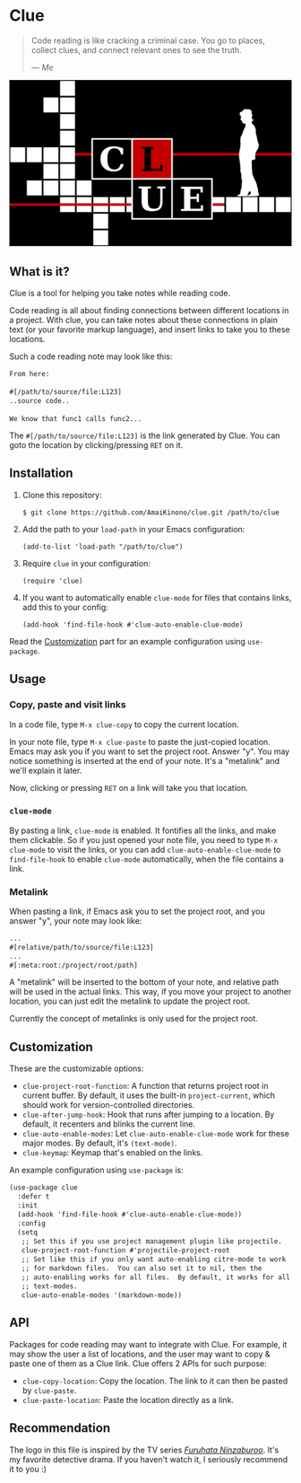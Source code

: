 # Clue

> Code reading is like cracking a criminal case. You go to places,
> collect clues, and connect relevant ones to see the truth.
>
> &mdash; *Me*

<p align="center">
  <img src="logo.svg" alt="logo">
</p>

## What is it?

Clue is a tool for helping you take notes while reading code.

Code reading is all about finding connections between different
locations in a project. With clue, you can take notes about these
connections in plain text (or your favorite markup language), and insert
links to take you to these locations.

Such a code reading note may look like this:

```
From here:

#[/path/to/source/file:L123]
..source code..

We know that func1 calls func2...
```

The `#[/path/to/source/file:L123]` is the link generated by Clue. You
can goto the location by clicking/pressing `RET` on it.

## Installation

1. Clone this repository:

   ```console
   $ git clone https://github.com/AmaiKinono/clue.git /path/to/clue
   ```

2. Add the path to your `load-path` in your Emacs configuration:

   ```elisp
   (add-to-list 'load-path "/path/to/clue")
   ```

3. Require `clue` in your configuration:

   ```elisp
   (require 'clue)
   ```
4. If you want to automatically enable `clue-mode` for files that
   contains links, add this to your config:

   ```elisp
   (add-hook 'find-file-hook #'clue-auto-enable-clue-mode)
   ```

Read the [Customization](#customization) part for an example
configuration using `use-package`.

## Usage

### Copy, paste and visit links

In a code file, type `M-x clue-copy` to copy the current location.

In your note file, type `M-x clue-paste` to paste the just-copied
location. Emacs may ask you if you want to set the project root. Answer
"y". You may notice something is inserted at the end of your note. It's
a "metalink" and we'll explain it later.

Now, clicking or pressing `RET` on a link will take you that location.

### `clue-mode`

By pasting a link, `clue-mode` is enabled. It fontifies all the links,
and make them clickable. So if you just opened your note file, you need
to type `M-x clue-mode` to visit the links, or you can add
`clue-auto-enable-clue-mode` to `find-file-hook` to enable `clue-mode`
automatically, when the file contains a link.

### Metalink

When pasting a link, if Emacs ask you to set the project root, and you
answer "y", your note may look like:

```
...
#[relative/path/to/source/file:L123]
...
#[:meta:root:/project/root/path]
```

A "metalink" will be inserted to the bottom of your note, and relative
path will be used in the actual links. This way, if you move your
project to another location, you can just edit the metalink to update
the project root.

Currently the concept of metalinks is only used for the project root.

## Customization

These are the customizable options:

- `clue-project-root-function`: A function that returns project root in
  current buffer. By default, it uses the built-in `project-current`,
  which should work for version-controlled directories.
- `clue-after-jump-hook`: Hook that runs after jumping to a location. By
  default, it recenters and blinks the current line.
- `clue-auto-enable-modes`: Let `clue-auto-enable-clue-mode` work for
  these major modes. By default, it's `(text-mode)`.
- `clue-keymap`: Keymap that's enabled on the links.

An example configuration using `use-package` is:

```elisp
(use-package clue
  :defer t
  :init
  (add-hook 'find-file-hook #'clue-auto-enable-clue-mode))
  :config
  (setq
   ;; Set this if you use project management plugin like projectile.
   clue-project-root-function #'projectile-project-root
   ;; Set like this if you only want auto-enabling citre-mode to work
   ;; for markdown files.  You can also set it to nil, then the
   ;; auto-enabling works for all files.  By default, it works for all
   ;; text-modes.
   clue-auto-enable-modes '(markdown-mode))
```

## API

Packages for code reading may want to integrate with Clue. For example,
it may show the user a list of locations, and the user may want to copy
& paste one of them as a Clue link. Clue offers 2 APIs for such purpose:

- `clue-copy-location`: Copy the location. The link to it can then be
  pasted by `clue-paste`.
- `clue-paste-location`: Paste the location directly as a link.

## Recommendation

The logo in this file is inspired by the TV series [*Furuhata
Ninzaburoo*](https://en.wikipedia.org/wiki/Furuhata_Ninzaburō). It's my
favorite detective drama. If you haven't watch it, I seriously recommend
it to you :)

<!-- Local Variables: -->
<!-- fill-column: 72 -->
<!-- sentence-end-double-space: nil -->
<!-- End: -->
